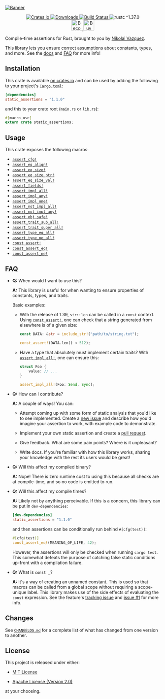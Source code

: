 [![Banner](https://raw.githubusercontent.com/nvzqz/static-assertions-rs/assets/Banner.png)](https://github.com/nvzqz/static-assertions-rs)

<div align="center">
    <a href="https://crates.io/crates/static_assertions">
        <img src="https://img.shields.io/crates/v/static_assertions.svg" alt="Crates.io">
        <img src="https://img.shields.io/crates/d/static_assertions.svg" alt="Downloads">
    </a>
    <a href="https://travis-ci.org/nvzqz/static-assertions-rs">
        <img src="https://travis-ci.org/nvzqz/static-assertions-rs.svg?branch=master" alt="Build Status">
    </a>
    <img src="https://img.shields.io/badge/rustc-^1.37.0-blue.svg" alt="rustc ^1.37.0">
    <br>
    <a href="https://www.patreon.com/nvzqz">
        <img src="https://c5.patreon.com/external/logo/become_a_patron_button.png" alt="Become a Patron!" height="35">
    </a>
    <a href="https://www.paypal.me/nvzqz">
        <img src="https://buymecoffee.intm.org/img/button-paypal-white.png" alt="Buy me a coffee" height="35">
    </a>
</div>

Compile-time assertions for Rust, brought to you by
[Nikolai Vazquez](https://twitter.com/NikolaiVazquez).

This library lets you ensure correct assumptions about constants, types, and
more. See the [docs] and [FAQ](#faq) for more info!

## Installation

This crate is available
[on crates.io](https://crates.io/crates/static_assertions) and can be used by
adding the following to your project's
[`Cargo.toml`](https://doc.rust-lang.org/cargo/reference/manifest.html):

```toml
[dependencies]
static_assertions = "1.1.0"
```

and this to your crate root (`main.rs` or `lib.rs`):

```rust
#[macro_use]
extern crate static_assertions;
```

## Usage

This crate exposes the following macros:
- [`assert_cfg!`]
- [`assert_eq_align!`]
- [`assert_eq_size!`]
- [`assert_eq_size_ptr!`]
- [`assert_eq_size_val!`]
- [`assert_fields!`]
- [`assert_impl_all!`]
- [`assert_impl_any!`]
- [`assert_impl_one!`]
- [`assert_not_impl_all!`]
- [`assert_not_impl_any!`]
- [`assert_obj_safe!`]
- [`assert_trait_sub_all!`]
- [`assert_trait_super_all!`]
- [`assert_type_eq_all!`]
- [`assert_type_ne_all!`]
- [`const_assert!`]
- [`const_assert_eq!`]
- [`const_assert_ne!`]

## FAQ

- **Q:** When would I want to use this?

  **A:** This library is useful for when wanting to ensure properties of
  constants, types, and traits.

  Basic examples:

  - With the release of 1.39, `str::len` can be called in a `const`
    context. Using [`const_assert!`], one can check that a string generated from
    elsewhere is of a given size:

    ```rust
    const DATA: &str = include_str!("path/to/string.txt");

    const_assert!(DATA.len() < 512);
    ```

  - Have a type that absolutely must implement certain traits? With
    [`assert_impl_all!`], one can ensure this:

    ```rust
    struct Foo {
        value: // ...
    }

    assert_impl_all!(Foo: Send, Sync);
    ```

- **Q:** How can I contribute?

  **A:** A couple of ways! You can:

  - Attempt coming up with some form of static analysis that you'd like to see
    implemented. Create a [new issue] and describe how you'd imagine your
    assertion to work, with example code to demonstrate.

  - Implement your own static assertion and create a [pull request].

  - Give feedback. What are some pain points? Where is it unpleasant?

  - Write docs. If you're familiar with how this library works, sharing your
    knowledge with the rest its users would be great!

- **Q:** Will this affect my compiled binary?

  **A:** Nope! There is zero runtime cost to using this because all checks are
  at compile-time, and so no code is emitted to run.

- **Q:** Will this affect my compile times?

  **A:** Likely not by anything perceivable. If this is a concern, this library
  can be put in `dev-dependencies`:

  ```toml
  [dev-dependencies]
  static_assertions = "1.1.0"
  ```

  and then assertions can be conditionally run behind `#[cfg(test)]`:

  ```rust
  #[cfg(test)]
  const_assert_eq!(MEANING_OF_LIFE, 42);
  ```

  However, the assertions will only be checked when running `cargo test`. This
  somewhat defeats the purpose of catching false static conditions up-front with
  a compilation failure.

- **Q:** What is `const _`?

  **A:** It's a way of creating an unnamed constant. This is used so that macros
  can be called from a global scope without requiring a scope-unique label. This
  library makes use of the side effects of evaluating the `const` expression.
  See the feature's
  [tracking issue](https://github.com/rust-lang/rust/issues/54912)
  and
  [issue #1](https://github.com/nvzqz/static-assertions-rs/issues/1)
  for more info.

## Changes

See [`CHANGELOG.md`](https://github.com/nvzqz/static-assertions-rs/blob/master/CHANGELOG.md)
for a complete list of what has changed from one version to another.

## License

This project is released under either:

- [MIT License](https://github.com/nvzqz/static-assertions-rs/blob/master/LICENSE-MIT)

- [Apache License (Version 2.0)](https://github.com/nvzqz/static-assertions-rs/blob/master/LICENSE-APACHE)

at your choosing.

[new issue]:    https://github.com/nvzqz/static-assertions-rs/issues/new
[pull request]: https://github.com/nvzqz/static-assertions-rs/pulls
[docs]:         https://docs.rs/static_assertions

[`assert_cfg!`]:             https://docs.rs/static_assertions/1.1.0/static_assertions/macro.assert_cfg.html
[`assert_eq_align!`]:        https://docs.rs/static_assertions/1.1.0/static_assertions/macro.assert_eq_align.html
[`assert_eq_size!`]:         https://docs.rs/static_assertions/1.1.0/static_assertions/macro.assert_eq_size.html
[`assert_eq_size_ptr!`]:     https://docs.rs/static_assertions/1.1.0/static_assertions/macro.assert_eq_size_ptr.html
[`assert_eq_size_val!`]:     https://docs.rs/static_assertions/1.1.0/static_assertions/macro.assert_eq_size_val.html
[`assert_fields!`]:          https://docs.rs/static_assertions/1.1.0/static_assertions/macro.assert_fields.html
[`assert_impl_all!`]:        https://docs.rs/static_assertions/1.1.0/static_assertions/macro.assert_impl_all.html
[`assert_impl_any!`]:        https://docs.rs/static_assertions/1.1.0/static_assertions/macro.assert_impl_any.html
[`assert_impl_one!`]:        https://docs.rs/static_assertions/1.1.0/static_assertions/macro.assert_impl_one.html
[`assert_not_impl_all!`]:    https://docs.rs/static_assertions/1.1.0/static_assertions/macro.assert_not_impl_all.html
[`assert_not_impl_any!`]:    https://docs.rs/static_assertions/1.1.0/static_assertions/macro.assert_not_impl_any.html
[`assert_obj_safe!`]:        https://docs.rs/static_assertions/1.1.0/static_assertions/macro.assert_obj_safe.html
[`assert_trait_sub_all!`]:   https://docs.rs/static_assertions/1.1.0/static_assertions/macro.assert_trait_sub_all.html
[`assert_trait_super_all!`]: https://docs.rs/static_assertions/1.1.0/static_assertions/macro.assert_trait_super_all.html
[`assert_type_eq_all!`]:     https://docs.rs/static_assertions/1.1.0/static_assertions/macro.assert_type_eq_all.html
[`assert_type_ne_all!`]:     https://docs.rs/static_assertions/1.1.0/static_assertions/macro.assert_type_ne_all.html
[`const_assert!`]:           https://docs.rs/static_assertions/1.1.0/static_assertions/macro.const_assert.html
[`const_assert_eq!`]:        https://docs.rs/static_assertions/1.1.0/static_assertions/macro.const_assert_eq.html
[`const_assert_ne!`]:        https://docs.rs/static_assertions/1.1.0/static_assertions/macro.const_assert_ne.html
